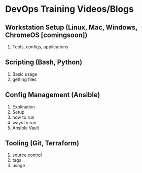 # DevOps Training Videos/Blogs

## Workstation Setup (Linux, Mac, Windows, ChromeOS [comingsoon])
1. Tools, configs, applications

## Scripting (Bash, Python)
1. Basic usage
2. getting files

## Config Management (Ansible)
1. Explination
2. Setup
3. how to run
4. ways to run
5. Ansible Vault

## Tooling (Git, Terraform)
1. source control
2. tags
3. usage
